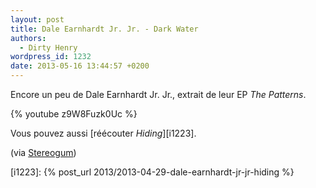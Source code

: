 ```yaml
---
layout: post
title: Dale Earnhardt Jr. Jr. - Dark Water
authors:
  - Dirty Henry
wordpress_id: 1232
date: 2013-05-16 13:44:57 +0200
---
```


Encore un peu de Dale Earnhardt Jr. Jr., extrait de leur EP _The Patterns_.

{% youtube z9W8Fuzk0Uc %}

Vous pouvez aussi [réécouter _Hiding_][i1223].

(via
[Stereogum](https://stereogum.com/1349901/dale-earnhardt-jr-jr-dark-water-video/video/))

[i1223]: {% post_url 2013/2013-04-29-dale-earnhardt-jr-jr-hiding %}
